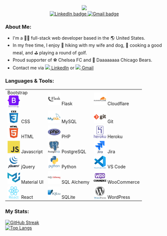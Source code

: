 <div align="center">
  <img src="https://res.cloudinary.com/detcvmtip/image/upload/v1656448763/hiking_dscajk.jpg" height="200" width="auto"/>
  <div>
    <a href="https://www.linkedin.com/in/pjkozlowskijr/">
      <img src="https://img.shields.io/badge/LinkedIn-blue?logo=linkedin&logoColor=white&style=for-the-badge" alt="LinkedIn badge">
    </a>
    <a href="mailto:pjkozlowskijr@gmail.com">
      <img src="https://img.shields.io/badge/Gmail-red?logo=gmail&logoColor=white&style=for-the-badge" alt="Gmail badge">
    </a>
  </div>
</div>

### About Me: 

- I'm a :technologist: full-stack web developer based in the :earth_americas: United States. 
- In my free time, I enjoy :hiking_boot: hiking with my wife and dog, :taco: cooking a good meal, and :golf: playing a round of golf.
- Proud supporter of :soccer: Chelsea FC and :football: Daaaaaaaa Chicago Bears.
- Contact me via [<img src="https://res.cloudinary.com/detcvmtip/image/upload/v1656455350/linkedin_wtgzer.png" height="16"> LinkedIn](https://www.linkedin.com/in/pjkozlowskijr/) or [<img src="https://res.cloudinary.com/detcvmtip/image/upload/v1656455825/gmail_qokeeq.png" height="16"> Gmail](mailto:pjkozlowskijr@gmail.com)

### Languages & Tools:

<table>
    <tbody>
        <tr>
            <td>Bootstrap<br /><img src="https://github.com/devicons/devicon/blob/master/icons/bootstrap/bootstrap-original-wordmark.svg" alt="Bootstrap" height="40" width="40"></td>
            <td><img src="https://github.com/devicons/devicon/blob/master/icons/flask/flask-original-wordmark.svg" alt="Flask" height="40" width="40">&nbsp;Flask</td>
            <td><img src="https://github.com/devicons/devicon/blob/master/icons/cloudflare/cloudflare-original-wordmark.svg" alt="Cloudflare" height="40" width="40">&nbsp;Cloudflare</td>
        </tr>
        <tr>
            <td><img src="https://github.com/devicons/devicon/blob/master/icons/css3/css3-original-wordmark.svg" alt="CSS3" height="40" width="40">&nbsp;CSS</td>
            <td><img src="https://github.com/devicons/devicon/blob/master/icons/mysql/mysql-original-wordmark.svg" alt="MySQL" height="40" width="40">&nbsp;MySQL</td>
            <td><img src="https://github.com/devicons/devicon/blob/master/icons/git/git-original-wordmark.svg" alt="Git" height="40" width="40">&nbsp;Git</td>
        </tr>
        <tr>
            <td><img src="https://github.com/devicons/devicon/blob/master/icons/html5/html5-original-wordmark.svg" alt="HTML5" height="40" width="40">&nbsp;HTML</td>
            <td><img src="https://github.com/devicons/devicon/blob/master/icons/php/php-original.svg" alt="PHP" height="40" width="40">&nbsp;PHP</td>
            <td><img src="https://github.com/devicons/devicon/blob/master/icons/heroku/heroku-original-wordmark.svg" alt="Heroku" height="40" width="40">&nbsp;Heroku</td>
        </tr>
        <tr>
            <td><img src="https://github.com/devicons/devicon/blob/master/icons/javascript/javascript-original.svg" alt="JavaScript" height="40" width="40">&nbsp;Javascript</td>
            <td><img src="https://github.com/devicons/devicon/blob/master/icons/postgresql/postgresql-original-wordmark.svg" alt="PostgreSQL" height="40" width="40">&nbsp;PostgreSQL</td>
            <td><img src="https://github.com/devicons/devicon/blob/master/icons/jira/jira-original-wordmark.svg" alt="Jira" height="40" width="40">&nbsp;Jira</td>
        </tr>
        <tr>
            <td><img src="https://github.com/devicons/devicon/blob/master/icons/jquery/jquery-original-wordmark.svg" alt="jQuery" height="40" width="40">&nbsp;jQuery</td>
            <td><img src="https://github.com/devicons/devicon/blob/master/icons/python/python-original-wordmark.svg" alt="Python" height="40" width="40">&nbsp;Python</td>
            <td><img src="https://github.com/devicons/devicon/blob/master/icons/vscode/vscode-original-wordmark.svg" alt="VS Code" height="40" width="40">&nbsp;VS Code</td>
        </tr>
        <tr>
            <td><img src="https://github.com/devicons/devicon/blob/master/icons/materialui/materialui-original.svg" alt="MUI" height="40" width="40">&nbsp;Material UI</td>
            <td><img src="https://github.com/devicons/devicon/blob/master/icons/sqlalchemy/sqlalchemy-original-wordmark.svg" alt="SQL Alchemy" height="40" width="40">&nbsp;SQL Alchemy</td>
            <td><img src="https://github.com/devicons/devicon/blob/master/icons/woocommerce/woocommerce-original-wordmark.svg" alt="WooCommerce" height="40" width="40">&nbsp;WooCommerce</td>
        </tr>
        <tr>
            <td><img src="https://github.com/devicons/devicon/blob/master/icons/react/react-original-wordmark.svg" alt="React" height="40" width="40">&nbsp;React</td>
            <td><img src="https://github.com/devicons/devicon/blob/master/icons/sqlite/sqlite-original-wordmark.svg" alt="SQLite" height="40" width="40">&nbsp;SQLite</td>
            <td><img src="https://github.com/devicons/devicon/blob/master/icons/wordpress/wordpress-original.svg" alt="WordPress" height="40" width="40">&nbsp;WordPress</td>
        </tr>
    </tbody>
</table>

### My Stats:

[![GitHub Streak](http://github-readme-streak-stats.herokuapp.com?user=pjkozlowskijr&theme=vue-dark)](https://git.io/streak-stats)
<br>
[![Top Langs](https://github-readme-stats.vercel.app/api/top-langs/?username=pjkozlowskijr&layout=compact&theme=vue-dark)](https://github.com/anuraghazra/github-readme-stats)
